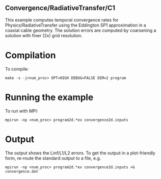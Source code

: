 ## Convergence/RadiativeTransfer/C1

This example computes temporal convergence rates for Physics/RadiativeTransfer using the Eddington SP1 approximation in a coaxial cable geometry. 
The solution errors are computed by coarsening a solution with finer (2x) grid resolution. 

# Compilation

To compile:

```make -s -j<num_proc> OPT=HIGH DEBUG=FALSE DIM=2 program```

# Running the example

To run with MPI:

```mpirun -np <num_proc> program2d.*ex convergence2d.inputs```

# Output

The output shows the Linf/L1/L2 errors. 
To get the output in a plot-friendly form, re-route the standard output to a file, e.g.

```mpirun -np <num_proc> program2d.*ex convergence2d.inputs >& convergence.dat```